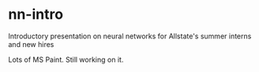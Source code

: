 # nn-intro
Introductory presentation on neural networks for Allstate's summer interns and new hires

Lots of MS Paint. Still working on it. 
